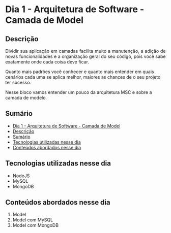 # Dia 1 - Arquitetura de Software - Camada de Model


## Descrição
<p align="justify">
Dividir sua aplicação em camadas facilita muito a manutenção, a adição de novas funcionalidades e a organização geral do seu código, pois você sabe exatamente onde cada coisa deve ficar.

Quanto mais padrões você conhecer e quanto mais entender em quais cenários cada uma se aplica melhor, maiores as chances de o seu projeto ter sucesso.

Nesse bloco vamos entender um pouco da arquitetura MSC e sobre a camada de modelo.
</p>

## Sumário
- [Dia 1 - Arquitetura de Software - Camada de Model
](#dia-1---arquitetura-de-software---camada-de-dodel)
- [Descrição](#descrição)
- [Sumário](#sumário)
- [Tecnologias utilizadas nesse dia](#tecnologias-utilizadas-nesse-dia)
- [Conteúdos abordados nesse dia](#conteúdos-abordados-nesse-dia)

## Tecnologias utilizadas nesse dia
- NodeJS
- MySQL
- MongoDB

## Conteúdos abordados nesse dia
1. Model
2. Model com MySQL
3. Model com MongoDB
